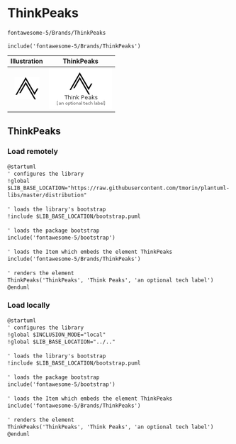 # ThinkPeaks


```text
fontawesome-5/Brands/ThinkPeaks
```

```text
include('fontawesome-5/Brands/ThinkPeaks')
```



| Illustration | ThinkPeaks |
| :---: | :---: |
| ![illustration for Illustration](../../fontawesome-5/Brands/ThinkPeaks.png) | ![illustration for ThinkPeaks](../../fontawesome-5/Brands/ThinkPeaks.Local.png) |




## ThinkPeaks

### Load remotely
```plantuml
@startuml
' configures the library
!global $LIB_BASE_LOCATION="https://raw.githubusercontent.com/tmorin/plantuml-libs/master/distribution"

' loads the library's bootstrap
!include $LIB_BASE_LOCATION/bootstrap.puml

' loads the package bootstrap
include('fontawesome-5/bootstrap')

' loads the Item which embeds the element ThinkPeaks
include('fontawesome-5/Brands/ThinkPeaks')

' renders the element
ThinkPeaks('ThinkPeaks', 'Think Peaks', 'an optional tech label')
@enduml
```

### Load locally
```plantuml
@startuml
' configures the library
!global $INCLUSION_MODE="local"
!global $LIB_BASE_LOCATION="../.."

' loads the library's bootstrap
!include $LIB_BASE_LOCATION/bootstrap.puml

' loads the package bootstrap
include('fontawesome-5/bootstrap')

' loads the Item which embeds the element ThinkPeaks
include('fontawesome-5/Brands/ThinkPeaks')

' renders the element
ThinkPeaks('ThinkPeaks', 'Think Peaks', 'an optional tech label')
@enduml
```

